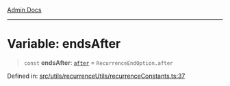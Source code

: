 [Admin Docs](/)

***

# Variable: endsAfter

> `const` **endsAfter**: [`after`](../../recurrenceTypes/enumerations/RecurrenceEndOption.md#after) = `RecurrenceEndOption.after`

Defined in: [src/utils/recurrenceUtils/recurrenceConstants.ts:37](https://github.com/abhassen44/talawa-admin/blob/285f7384c3d26b5028a286d84f89b85120d130a2/src/utils/recurrenceUtils/recurrenceConstants.ts#L37)

